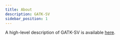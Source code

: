 ```yaml
---
title: About
description: GATK-SV
sidebar_position: 1
---
```


A high-level description of GATK-SV is available [here](https://gatk.broadinstitute.org/hc/en-us/articles/9022476791323-Structural-Variants).
